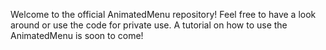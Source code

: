 Welcome to the official AnimatedMenu repository!
Feel free to have a look around or use the code for private use.
A tutorial on how to use the AnimatedMenu is soon to come!